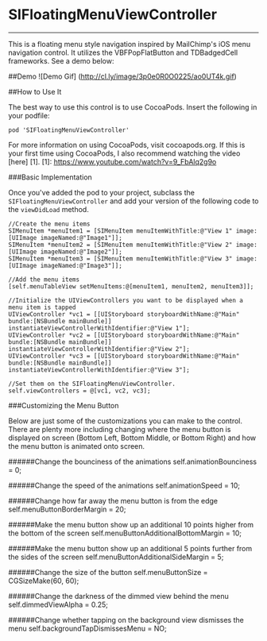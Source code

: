 # SIFloatingMenuViewController
---
This is a floating menu style navigation inspired by MailChimp's iOS menu navigation control. It utilizes the VBFPopFlatButton and TDBadgedCell frameworks. See a demo below:

##Demo
![Demo Gif]
(http://cl.ly/image/3p0e0R0O0225/ao0UT4k.gif)

##How to Use It

The best way to use this control is to use CocoaPods. Insert the following in your podfile:

	pod 'SIFloatingMenuViewController'
	
For more information on using CocoaPods, visit cocoapods.org. If this is your first time using CocoaPods, I also recommend watching the video [here] [1].
[1]: https://www.youtube.com/watch?v=9_FbAlq2g9o

###Basic Implementation

Once you've added the pod to your project, subclass the `SIFloatingMenuViewController` and add your version of the following code to the `viewDidLoad` method.

	//Create the menu items
	SIMenuItem *menuItem1 = [SIMenuItem menuItemWithTitle:@"View 1" image:[UIImage imageNamed:@"Image1"]];
    SIMenuItem *menuItem2 = [SIMenuItem menuItemWithTitle:@"View 2" image:[UIImage imageNamed:@"Image2"]];
    SIMenuItem *menuItem3 = [SIMenuItem menuItemWithTitle:@"View 3" image:[UIImage imageNamed:@"Image3"]];
    
	//Add the menu items
    [self.menuTableView setMenuItems:@[menuItem1, menuItem2, menuItem3]];
    
	//Initialize the UIViewControllers you want to be displayed when a menu item is tapped
    UIViewController *vc1 = [[UIStoryboard storyboardWithName:@"Main" bundle:[NSBundle mainBundle]] instantiateViewControllerWithIdentifier:@"View 1"];
    UIViewController *vc2 = [[UIStoryboard storyboardWithName:@"Main" bundle:[NSBundle mainBundle]] instantiateViewControllerWithIdentifier:@"View 2"];
    UIViewController *vc3 = [[UIStoryboard storyboardWithName:@"Main" bundle:[NSBundle mainBundle]] instantiateViewControllerWithIdentifier:@"View 3"];
    
	//Set them on the SIFloatingMenuViewController.
    self.viewControllers = @[vc1, vc2, vc3];
    
###Customizing the Menu Button

Below are just some of the customizations you can make to the control. There are plenty more including changing where the menu button is displayed on screen (Bottom Left, Bottom Middle, or Bottom Right) and how the menu button is animated onto screen.

######Change the bounciness of the animations
    self.animationBounciness = 0;
    
######Change the speed of the animations
    self.animationSpeed = 10;
    
######Change how far away the menu button is from the edge
    self.menuButtonBorderMargin = 20;
    
######Make the menu button show up an additional 10 points higher from the bottom of the screen
    self.menuButtonAdditionalBottomMargin = 10;
    
######Make the menu button show up an additional 5 points further from the sides of the screen
    self.menuButtonAdditionalSideMargin = 5;
    
######Change the size of the button
    self.menuButtonSize = CGSizeMake(60, 60);
    
######Change the darkness of the dimmed view behind the menu
	self.dimmedViewAlpha = 0.25;
	
######Change whether tapping on the background view dismisses the menu
	self.backgroundTapDismissesMenu = NO;